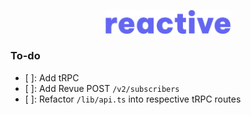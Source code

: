 <p align="center">
	<img src="public/logo.png" alt="reactive logo" width="200" />
</p>

### To-do

- [ ]: Add tRPC
- [ ]: Add Revue POST `/v2/subscribers`
- [ ]: Refactor `/lib/api.ts` into respective tRPC routes